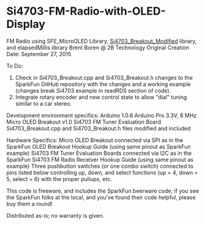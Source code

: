 # Si4703-FM-Radio-with-OLED-Display 
 FM Radio using SFE_MicroOLED Library, [Si4703_Breakout_Modified](https://github.com/2BTechnolgy/Si4703_Breakout_Modified.git)
  library, and elapsedMillis library
  Brent Boren @ 2B Technology
  Original Creation Date: September 27, 2015
 
  To Do:
   1. Check in Si4703_Breakout.cpp and Si4703_Breakout.h changes
    to the SparkFun GitHub repository with the changes and a working example 
    (changes break Si4703 example in readRDS section of code).
   2. Integrate rotary encoder and new control state to allow "dial" tuning
    similar to a car stereo.
  
  Development environment specifics:
   Arduino 1.0.6
   Arduino Pro 3.3V, 8 MHz
   Micro OLED Breakout v1.0
   Si4703 FM Tuner Evaluation Board
   Si4703_Breakout.cpp and Si4703_Breakout.h files modified and included
 
  Hardware Specifics:
  Micro OLED Breakout connected via SPI as in the 
    SparkFun OLED Breakout Hookup Guide (using same pinout as SparkFun example)
  Si4703 FM Tuner Evaluation Boards connected via I2C as in the
    SparkFun Si4703 FM Radio Receiver Hookup Guide (using same pinout as example)
  Three pushbutton switches (or one combo switch) connected to pins listed below
    controlling up, down, and select functions (up = 4, down = 5, select = 6)
    with the proper pullups, etc.
  
  This code is freeware, and includes the SparkFun beerware code; if 
  you see the SparkFun folks at the local, and you've found their code
  helpful, please buy them a round!
  
  Distributed as-is; no warranty is given.
